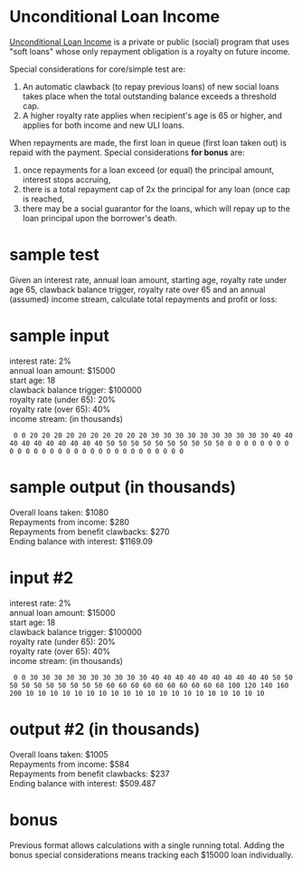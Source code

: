 # Unconditional Loan Income
<div class="md"><p><a href="http://www.naturalfinance.net/2016/02/unconditional-loan-income-ubi-pilot.html">Unconditional Loan Income</a> is a private or public (social) program that uses "soft loans" whose only repayment obligation is a royalty on future income.</p>
<p>Special considerations for core/simple test are:</p>
<ol>
<li>An automatic clawback (to repay previous loans) of new social loans takes place when the total outstanding balance exceeds a threshold cap.</li>
<li>A higher royalty rate applies when recipient's age is 65 or higher, and applies for both income and new ULI loans.</li>
</ol>
<p>When repayments are made, the first loan in queue (first loan taken out) is repaid with the payment.  Special considerations <strong>for bonus</strong> are:</p>
<ol>
<li>once repayments for a loan exceed (or equal) the principal amount, interest stops accruing, </li>
<li>there is a total repayment cap of 2x the principal for any loan (once cap is reached, </li>
<li>there may be a social guarantor for the loans, which will repay up to the loan principal upon the borrower's death.</li>
</ol>
<h1>sample test</h1>
<p>Given an interest rate, annual loan amount, starting age, royalty rate under age 65, clawback balance trigger, royalty rate over 65 and an annual (assumed) income stream, calculate total repayments and profit or loss:</p>
<h1>sample input</h1>
<p>interest rate: 2%<br/>
annual loan amount: $15000<br/>
start age: 18<br/>
clawback balance trigger: $100000<br/>
royalty rate (under 65): 20%<br/>
royalty rate (over 65): 40%<br/>
income stream: (in thousands)</p>
<pre><code> 0 0 20 20 20 20 20 20 20 20 20 20 30 30 30 30 30 30 30 30 30 30 40 40 40 40 40 40 40 40 40 40 50 50 50 50 50 50 50 50 50 50 0 0 0 0 0 0 0 0 0 0 0 0 0 0 0 0 0 0 0 0 0 0 0 0 0 0 0 0 0 0
</code></pre>
<h1>sample output (in thousands)</h1>
<p>Overall loans taken: $1080<br/>
Repayments from income: $280<br/>
Repayments from benefit clawbacks: $270<br/>
Ending balance with interest:  $1169.09</p>
<h1>input #2</h1>
<p>interest rate: 2%<br/>
annual loan amount: $15000<br/>
start age: 18<br/>
clawback balance trigger: $100000<br/>
royalty rate (under 65): 20%<br/>
royalty rate (over 65): 40%<br/>
income stream: (in thousands)</p>
<pre><code> 0 0 30 30 30 30 30 30 30 30 30 30 40 40 40 40 40 40 40 40 40 40 50 50 50 50 50 50 50 50 50 50 60 60 60 60 60 60 60 60 60 60 100 120 140 160 200 10 10 10 10 10 10 10 10 10 10 10 10 10 10 10 10 10 10 10 10
</code></pre>
<h1>output #2 (in thousands)</h1>
<p>Overall loans taken: $1005<br/>
Repayments from income: $584<br/>
Repayments from benefit clawbacks: $237<br/>
Ending balance with interest:  $509.487  </p>
<h1>bonus</h1>
<p>Previous format allows calculations with a single running total.  Adding the bonus special considerations means tracking each $15000 loan individually.</p>
</div>
